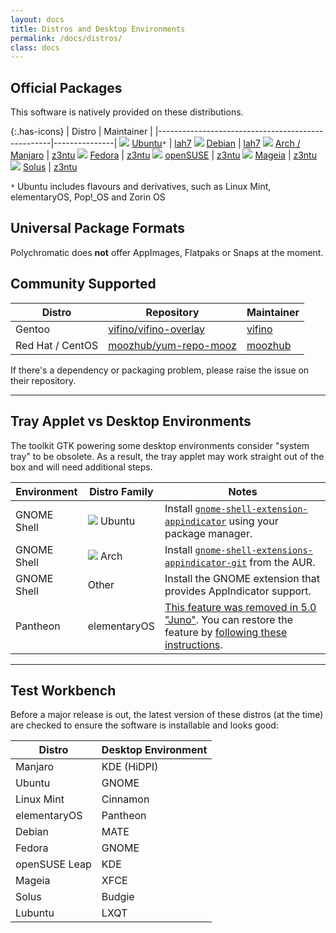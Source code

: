 ```yaml
---
layout: docs
title: Distros and Desktop Environments
permalink: /docs/distros/
class: docs
---
```


## Official Packages

This software is natively provided on these distributions.

{:.has-icons}
| Distro                                            | Maintainer    |
|---------------------------------------------------|---------------|
![](/assets/img/distros/ubuntu.svg) [Ubuntu]`*`     | [lah7]
![](/assets/img/distros/debian.svg) [Debian]        | [lah7]
![](/assets/img/distros/arch.svg) [Arch / Manjaro]  | [z3ntu]
![](/assets/img/distros/fedora.svg) [Fedora]        | [z3ntu]
![](/assets/img/distros/opensuse.svg) [openSUSE]    | [z3ntu]
![](/assets/img/distros/mageia.svg) [Mageia]        | [z3ntu]
![](/assets/img/distros/solus.svg) [Solus]          | [z3ntu]

`*` Ubuntu includes flavours and derivatives, such as Linux Mint, elementaryOS, Pop!_OS and Zorin OS

[Ubuntu]: /download/ubuntu/
[Debian]: /download/debian/
[Arch / Manjaro]: /download/arch/
[Fedora]: /download/fedora/
[openSUSE]: /download/opensuse/
[Mageia]: /download/mageia/
[Solus]: /download/solus/

## Universal Package Formats

Polychromatic does **not** offer AppImages, Flatpaks or Snaps at the moment.

## Community Supported

Distro                  | Repository                | Maintainer
------------------------|---------------------------|-----------------------|
Gentoo                  | [vifino/vifino-overlay]   | [vifino]
Red Hat / CentOS        | [moozhub/yum-repo-mooz]   | [moozhub]

If there's a dependency or packaging problem, please raise the issue on their repository.

[OpenRazer]: https://openrazer.github.io
[lah7]: https://github.com/lah7
[z3ntu]: https://github.com/z3ntu
[vifino]: https://github.com/vifno
[moozhub]: https://github.com/moozhub
[vifino/vifino-overlay]: https://github.com/vifino/vifino-overlay/tree/master/app-misc/
[moozhub/yum-repo-mooz]: https://github.com/moozhub/yum-repo-mooz

---

## Tray Applet vs Desktop Environments

The toolkit GTK powering some desktop environments consider "system tray" to
be obsolete. As a result, the tray applet may work straight out of the box and
will need additional steps.

| Environment   | Distro Family | Notes                                           |
| ------------- | ------------- | ----------------------------------------------- |
| GNOME Shell   | ![](/assets/img/distros/ubuntu.svg) Ubuntu   | Install [`gnome-shell-extension-appindicator`](https://packages.ubuntu.com/focal/gnome-shell-extension-appindicator) using your package manager.
| GNOME Shell   | ![](/assets/img/distros/arch.svg) Arch       | Install [`gnome-shell-extensions-appindicator-git`](https://aur.archlinux.org/packages/gnome-shell-extension-appindicator-git/) from the AUR.
| GNOME Shell   | Other         | Install the GNOME extension that provides AppIndicator support.
| Pantheon      | elementaryOS  | [This feature was removed in 5.0 "Juno"](https://www.reddit.com/r/elementaryos/comments/8zdrvz/any_way_to_get_back_indicators_in_juno/). You can restore the feature by [following these instructions](https://www.linuxuprising.com/2018/08/how-to-re-enable-ayatana-appindicators.html).

---

## Test Workbench

Before a major release is out, the latest version of these distros (at the time)
are checked to ensure the software is installable and looks good:

| Distro            | Desktop Environment               |
| ----------------- | --------------------------------- |
| Manjaro           | KDE (HiDPI)
| Ubuntu            | GNOME
| Linux Mint        | Cinnamon
| elementaryOS      | Pantheon
| Debian            | MATE
| Fedora            | GNOME
| openSUSE Leap     | KDE
| Mageia            | XFCE
| Solus             | Budgie
| Lubuntu           | LXQT
